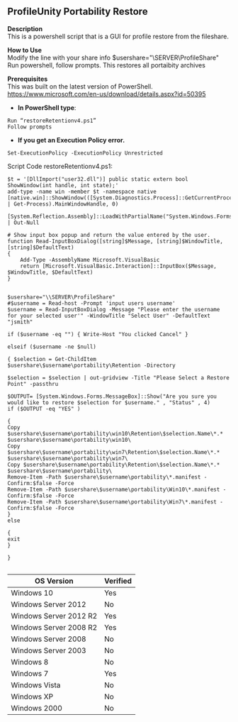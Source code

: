 ## ProfileUnity Portability Restore <br>

**Description** <br>
This is a powershell script that is a GUI for profile restore from the fileshare.<br>

**How to Use** <br>
Modify the line with your share info $usershare="\\SERVER\ProfileShare"
Run powershell, follow prompts. This restores all portaibity archives

**Prerequisites** <br>
This was built on the latest version of PowerShell.<br>
https://www.microsoft.com/en-us/download/details.aspx?id=50395 <br>


- **In PowerShell type**:
````
Run “restoreRetentionv4.ps1”
Follow prompts
````
- **If you get an Execution Policy error.**
````
Set-ExecutionPolicy -ExecutionPolicy Unrestricted
````


Script Code restoreRetentionv4.ps1:
````
$t = '[DllImport("user32.dll")] public static extern bool ShowWindow(int handle, int state);'
add-type -name win -member $t -namespace native
[native.win]::ShowWindow(([System.Diagnostics.Process]::GetCurrentProcess() | Get-Process).MainWindowHandle, 0)

[System.Reflection.Assembly]::LoadWithPartialName("System.Windows.Forms") | Out-Null

# Show input box popup and return the value entered by the user.
function Read-InputBoxDialog([string]$Message, [string]$WindowTitle, [string]$DefaultText)
{
    Add-Type -AssemblyName Microsoft.VisualBasic
    return [Microsoft.VisualBasic.Interaction]::InputBox($Message, $WindowTitle, $DefaultText)
}


$usershare="\\SERVER\ProfileShare"
#$username = Read-host -Prompt 'input users username'
$username = Read-InputBoxDialog -Message "Please enter the username for your selected user'" -WindowTitle "Select User" -DefaultText "jsmith"

if ($username -eq "") { Write-Host "You clicked Cancel" }

elseif ($username -ne $null)  

{ $selection = Get-ChildItem $usershare\$username\portability\Retention -Directory

$selection = $selection | out-gridview -Title "Please Select a Restore Point" -passthru

$OUTPUT= [System.Windows.Forms.MessageBox]::Show("Are you sure you would like to restore $selection for $username." , "Status" , 4) 
if ($OUTPUT -eq "YES" ) 

{
Copy $usershare\$username\portability\win10\Retention\$selection.Name\*.* $usershare\$username\portability\win10\
Copy $usershare\$username\portability\win7\Retention\$selection.Name\*.* $usershare\$username\portability\win7\
Copy $usershare\$username\portability\Retention\$selection.Name\*.* $usershare\$username\portability\
Remove-Item -Path $usershare\$username\portability\*.manifest -Confirm:$false -Force
Remove-Item -Path $usershare\$username\portability\Win10\*.manifest -Confirm:$false -Force
Remove-Item -Path $usershare\$username\portability\Win7\*.manifest -Confirm:$false -Force
} 
else 

{ 
exit 
}   
    
}


````




| OS Version  | Verified |
| ------------- | ------------- |
|Windows 10 | Yes |
|Windows Server 2012 | No |
|Windows Server 2012 R2 | Yes |
|Windows Server 2008 R2 | Yes |
|Windows Server 2008 | No |
|Windows Server 2003 | No |
|Windows 8 | No |
|Windows 7 | Yes |
|Windows Vista | No |
|Windows XP | No |
|Windows 2000 | No | 